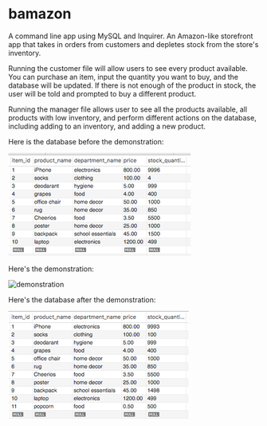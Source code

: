 # bamazon

A command line app using MySQL and Inquirer.
An Amazon-like storefront app that takes in orders from customers and depletes
stock from the store's inventory.

Running the customer file will allow users to see every product available.
You can purchase an item, input the quantity you want to buy, and the database will be updated.
If there is not enough of the product in stock, the user will be told and prompted to buy a different product.

Running the manager file allows user to see all the products available, all products with low inventory, and perform different actions on the database, including adding to an inventory, and adding a new product.

Here is the database before the demonstration:

![database before demonstration](./assets/before-demo.png)

Here's the demonstration:

![demonstration](./assets/bamazonDemo.gif)

Here's the database after the demonstration:

![database after demonstration](./assets/after-demo.png)
